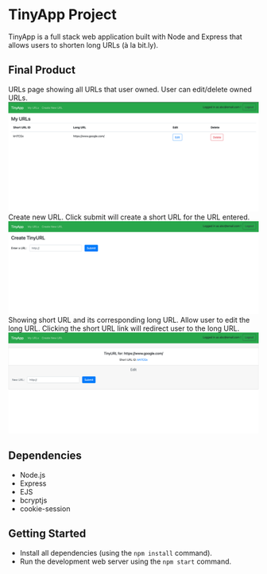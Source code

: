 # TinyApp Project

TinyApp is a full stack web application built with Node and Express that allows users to shorten long URLs (à la bit.ly).

## Final Product

URLs page showing all URLs that user owned. User can edit/delete owned URLs.
!["URLs page showing all URLs that user owned. User can edit/delete owned URLs."](https://github.com/pauline-shen/tinyapp/blob/master/docs/urls.png?raw=true)
Create new URL. Click submit will create a short URL for the URL entered.
!["Create new URL"](https://github.com/pauline-shen/tinyapp/blob/master/docs/create.png?raw=true)
Showing short URL and its corresponding long URL. Allow user to edit the long URL. Clicking the short URL link will redirect user to the long URL.
!["Showing short URL and its corresponding long URL. Allow user to edit the long URL."](https://github.com/pauline-shen/tinyapp/blob/master/docs/show.png?raw=true)


## Dependencies

- Node.js
- Express
- EJS
- bcryptjs
- cookie-session

## Getting Started

- Install all dependencies (using the `npm install` command).
- Run the development web server using the `npm start` command.